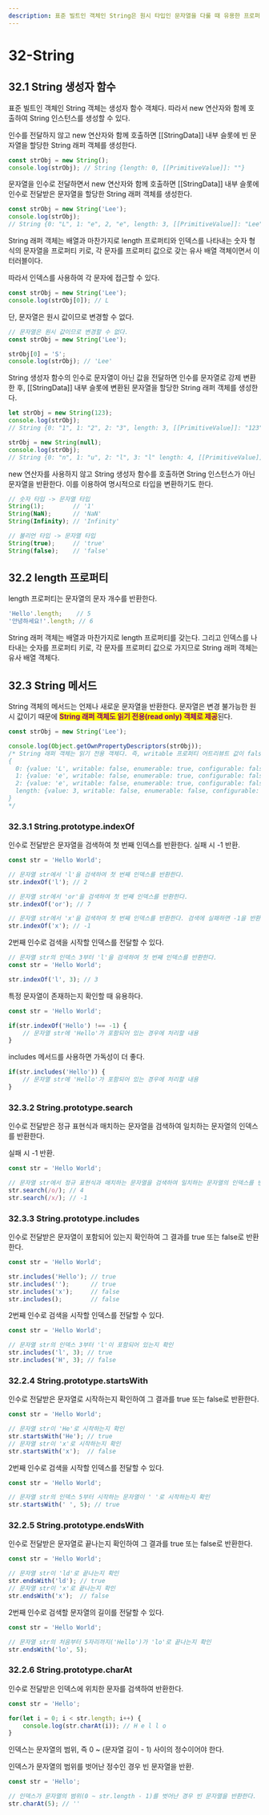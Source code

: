 ```yaml
---
description: 표준 빌트인 객체인 String은 원시 타입인 문자열을 다룰 때 유용한 프로퍼티와 메서드를 제공한다.
---
```


# 32-String

## 32.1 String 생성자 함수

표준 빌트인 객체인 String 객체는 생성자 함수 객체다. 따라서 new 연산자와 함께 호출하여  String 인스턴스를 생성할 수 있다.

인수를 전달하지 않고 new 연산자와 함께 호출하면 \[\[StringData]] 내부 슬롯에 빈 문자열을 할당한 String 래퍼 객체를 생성한다.

```javascript
const strObj = new String();
console.log(strObj); // String {length: 0, [[PrimitiveValue]]: ""}
```

문자열을 인수로 전달하면서 new 연산자와 함께 호출하면 \[\[StringData]] 내부 슬롯에 인수로 전달받은 문자열을 할당한 String 래퍼 객체를 생성한다.

```javascript
const strObj = new String('Lee');
console.log(strObj);
// String {0: "L", 1: "e", 2, "e", length: 3, [[PrimitiveValue]]: "Lee"}
```

String 래퍼 객체는 배열과 마찬가지로 length 프로퍼티와 인덱스를 나타내는 숫자 형식의 문자열을 프로퍼티 키로, 각 문자를 프로퍼티 값으로 갖는 유사 배열 객체이면서 이터러블이다.

따라서 인덱스를 사용하여 각 문자에 접근할 수 있다.

```javascript
const strObj = new String('Lee');
console.log(strObj[0]); // L
```

단, 문자열은 원시 값이므로 변경할 수 없다.

```javascript
// 문자열은 원시 값이므로 변경할 수 없다.
const strObj = new String('Lee');

strObj[0] = 'S';
console.log(strObj); // 'Lee'
```

String 생성자 함수의 인수로 문자열이 아닌 값을 전달하면 인수를 문자열로 강제 변환한 후, \[\[StringData]] 내부 슬롯에 변환된 문자열을 할당한 String 래퍼 객체를 생성한다.

```javascript
let strObj = new String(123);
console.log(strObj);
// String {0: "1", 1: "2", 2: "3", length: 3, [[PrimitiveValue]]: "123"}

strObj = new String(null);
console.log(strObj);
// String {0: "n", 1: "u", 2: "l", 3: "l" length: 4, [[PrimitiveValue]]: "null"}
```

new 연산자를 사용하지 않고 String 생성자 함수를 호출하면 String 인스턴스가 아닌 문자열을 반환한다. 이를 이용하여 명시적으로 타입을 변환하기도 한다.

```javascript
// 숫자 타입 -> 문자열 타입
String(1);        // '1'
String(NaN);      // 'NaN'
String(Infinity); // 'Infinity'

// 불리언 타입 -> 문자열 타입
String(true);     // 'true'
String(false);    // 'false'
```

## 32.2 length 프로퍼티

length 프로퍼티는 문자열의 문자 개수를 반환한다.

```javascript
'Hello'.length;    // 5
'안녕하세요!'.length; // 6
```

String 래퍼 객체는 배열과 마찬가지로 length 프로퍼티를 갖는다. 그리고 인덱스를 나타내는 숫자를 프로퍼티 키로, 각 문자를 프로퍼티 값으로 가지므로 String 래퍼 객체는 유사 배열 객체다.

## 32.3 String 메서드

String 객체의 메서드는 언제나 새로운 문자열을 반환한다. 문자열은 변경 불가능한 원시 값이기 때문에 <mark style="color:purple;">**String 래퍼 객체도 읽기 전용(read only) 객체로 제공**</mark>된다.

```javascript
const strObj = new String('Lee');

console.log(Object.getOwnPropertyDescriptors(strObj));
/* String 래퍼 객체는 읽기 전용 객체다. 즉, writable 프로퍼티 어트리뷰트 값이 false다.
{
  0: {value: 'L', writable: false, enumerable: true, configurable: false},
  1: {value: 'e', writable: false, enumerable: true, configurable: false},
  2: {value: 'e', writable: false, enumerable: true, configurable: false},
  length: {value: 3, writable: false, enumerable: false, configurable: false}
}
*/
```

### 32.3.1 String.prototype.indexOf

인수로 전달받은 문자열을 검색하여 첫 번째 인덱스를 반환한다. 실패 시 -1 반환.

```javascript
const str = 'Hello World';

// 문자열 str에서 'l'을 검색하여 첫 번째 인덱스를 반환한다.
str.indexOf('l'); // 2

// 문자열 str에서 'or'을 검색하여 첫 번째 인덱스를 반환한다.
str.indexOf('or'); // 7

// 문자열 str에서 'x'을 검색하여 첫 번째 인덱스를 반환한다. 검색에 실패하면 -1을 반환한다.
str.indexOf('x'); // -1
```

2번째 인수로 검색을 시작할 인덱스를 전달할 수 있다.

```javascript
// 문자열 str의 인덱스 3부터 'l'을 검색하여 첫 번째 인덱스를 반환한다.
const str = 'Hello World';

str.indexOf('l', 3); // 3
```

특정 문자열이 존재하는지 확인할 때 유용하다.

```javascript
const str = 'Hello World';

if(str.indexOf('Hello') !== -1) {
    // 문자열 str에 'Hello'가 포함되어 있는 경우에 처리할 내용
}
```

includes 메서드를 사용하면 가독성이 더 좋다.

```javascript
if(str.includes('Hello')) {
    // 문자열 str에 'Hello'가 포함되어 있는 경우에 처리할 내용
}
```

### 32.3.2 String.prototype.search

인수로 전달받은 정규 표현식과 매치하는 문자열을 검색하여 일치하는 문자열의 인덱스를 반환한다.

실패 시 -1 반환.

```javascript
const str = 'Hello World';

// 문자열 str에서 정규 표현식과 매치하는 문자열을 검색하여 일치하는 문자열의 인덱스를 반환한다.
str.search(/o/); // 4
str.search(/x/); // -1
```

### 32.3.3 String.prototype.includes

인수로 전달받은 문자열이 포함되어 있는지 확인하여 그 결과를 true 또는 false로 반환한다.

```javascript
const str = 'Hello World';

str.includes('Hello'); // true
str.includes('');      // true
str.includes('x');     // false
str.includes();        // false
```

2번째 인수로 검색을 시작할 인덱스를 전달할 수 있다.

```javascript
const str = 'Hello World';

// 문자열 str의 인덱스 3부터 'l'이 포함되어 있는지 확인
str.includes('l', 3); // true
str.includes('H', 3); // false
```

### 32.2.4 String.prototype.startsWith

인수로 전달받은 문자열로 시작하는지 확인하여 그 결과를 true 또는 false로 반환한다.

```javascript
const str = 'Hello World';

// 문자열 str이 'He'로 시작하는지 확인
str.startsWith('He'); // true
// 문자열 str이 'x'로 시작하는지 확인
str.startsWith('x');  // false
```

2번째 인수로 검색을 시작할 인덱스를 전달할 수 있다.

```javascript
const str = 'Hello World';

// 문자열 str의 인덱스 5부터 시작하는 문자열이 ' '로 시작하는지 확인
str.startsWith(' ', 5); // true
```

### 32.2.5 String.prototype.endsWith

인수로 전달받은 문자열로 끝나는지 확인하여 그 결과를 true 또는 false로 반환한다.

```javascript
const str = 'Hello World';

// 문자열 str이 'ld'로 끝나는지 확인
str.endsWith('ld'); // true
// 문자열 str이 'x'로 끝나는지 확인
str.endsWith('x');  // false
```

2번째 인수로 검색할 문자열의 길이를 전달할 수 있다.

```javascript
const str = 'Hello World';

// 문자열 str의 처음부터 5자리까지('Hello')가 'lo'로 끝나는지 확인
str.endsWith('lo', 5);
```

### 32.2.6 String.prototype.charAt

인수로 전달받은 인덱스에 위치한 문자를 검색하여 반환한다.

```javascript
const str = 'Hello';

for(let i = 0; i < str.length; i++) {
    console.log(str.charAt(i)); // H e l l o
}
```

인덱스는 문자열의 범위, 즉 0 \~ (문자열 길이 - 1) 사이의 정수이어야 한다.

인덱스가 문자열의 범위를 벗어난 정수인 경우 빈 문자열을 반환.

```javascript
const str = 'Hello';

// 인덱스가 문자열의 범위(0 ~ str.length - 1)를 벗어난 경우 빈 문자열을 반환한다.
str.charAt(5); // ''
```
